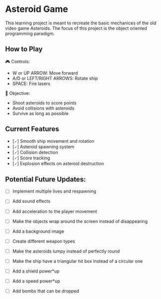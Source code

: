 
# Asteroid Game 

This learning project is meant to recreate the basic mechanices of the old video game Asteroids. The focus of this project is the object oriented programming paradigm. 

## How to Play
🎮 Controls:
* W or UP ARROW: Move forward
* A/D or LEFT/RIGHT ARROWS: Rotate ship
* SPACE: Fire lasers

🎯 Objective:
* Shoot asteroids to score points
* Avoid collisions with asteroids
* Survive as long as possible

## Current Features
* [🗸] Smooth ship movement and rotation
* [🗸] Asteroid spawning system
* [🗸] Collision detection
* [🗸] Score tracking
* [🗸] Explosion effects on asteroid destruction


## Potential Future Updates:
* [ ] Implement multiple lives and respawning 
* [ ] Add sound effects
* [ ] Add acceleration to the player movement 
* [ ] Make the objects wrap around the screen instead of disappearing 
* [ ] Add a background image 
* [ ] Create different weapon types 
* [ ] Make the asteroids lumpy instead of perfectly round 
* [ ] Make the ship have a triangular hit box instead of a circular one 
* [ ] Add a shield power*up 
* [ ] Add a speed power*up 
* [ ] Add bombs that can be dropped
      
